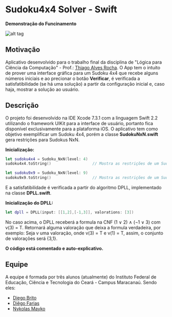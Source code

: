 # Sudoku4x4 Solver - Swift

**Demonstração do Funcinamento**

![alt tag](https://raw.githubusercontent.com/dnbrito/Assets/master/sudokuSATSolver.gif)

## Motivação

Aplicativo desenvolvido para o trabalho final da disciplina de "Lógica para Ciência da Computação" - Prof.: [Thiago Alves Rocha](https://thiagoalvesifce.github.io/). O App tem o intuito de prover uma interface gráfica para um Sudoku 4x4 que recebe alguns números iniciais e ao precionar o botão **Verificar**, é verificada a satisfatibilidade (se há uma solução) a partir da configuração inicial e, caso haja, mostrar a solução ao usuário.

## Descrição

O projeto foi desenvolvido na IDE Xcode 7.3.1 com a linguagem Swift 2.2 utilizando o framework UIKit para a interface de usuário, portanto fica disponível exclusivamente para a plataforma iOS. O aplicativo tem como objetivo exemplificar um Sudoku 4x4, porém a classe **SudokuNxN.swift** gera restrições para Sudokus NxN.

**Inicialização:**

```swift
let sudoku4x4 = Sudoku_NxN(level: 4)
sudoku4x4.toString()                  // Mostra as restrições de um Sudoku 4x4 no console

let sudoku9x9 = Sudoku_NxN(level: 9)
sudoku9x9.toString()                  // Mostra as restrições de um Sudoku 9x9 no console
```

E a satisfatibilidade é verificada a partir do algoritmo DPLL, implementado na classe **DPLL.swift**.

**Inicialização do DPLL:**

```swift
let dpll = DPLL(input: [[1,2],[-1,3]], valorations: [3])
```

No caso acima, o DPLL receberá a formula na CNF (1 ∨ 2) ∧ (¬1 ∨ 3) com v(3) = T. Retornará alguma valoração que deixa a formula verdadeira, por exemplo: Seja v uma valoração, onde v(3) = T e v(1) = T, assim, o conjunto de valorações será {3,1}. 

**O código está comentado e auto-explicativo.**

## Equipe

A equipe é formada por três alunos (atualmente) do Instituto Federal de Educação, Ciência e Tecnologia do Ceará - Campus Maracanaú. Sendo eles:

* [Diego Brito](http://lattes.cnpq.br/2238317369097882)
* [Diêgo Farias](http://lattes.cnpq.br/2171527148137210)
* [Nykolas Mayko](http://lattes.cnpq.br/7331320070132781)
